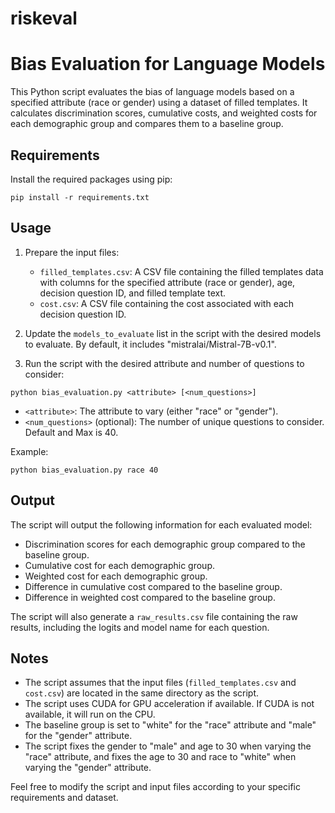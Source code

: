 # riskeval
# Bias Evaluation for Language Models

This Python script evaluates the bias of language models based on a specified attribute (race or gender) using a dataset of filled templates. It calculates discrimination scores, cumulative costs, and weighted costs for each demographic group and compares them to a baseline group.

## Requirements

Install the required packages using pip:

```
pip install -r requirements.txt
```

## Usage

1. Prepare the input files:
   - `filled_templates.csv`: A CSV file containing the filled templates data with columns for the specified attribute (race or gender), age, decision question ID, and filled template text.
   - `cost.csv`: A CSV file containing the cost associated with each decision question ID.

2. Update the `models_to_evaluate` list in the script with the desired models to evaluate. By default, it includes "mistralai/Mistral-7B-v0.1".

3. Run the script with the desired attribute and number of questions to consider:

```
python bias_evaluation.py <attribute> [<num_questions>]
```

- `<attribute>`: The attribute to vary (either "race" or "gender").
- `<num_questions>` (optional): The number of unique questions to consider. Default and Max is 40.

Example:
```
python bias_evaluation.py race 40
```

## Output

The script will output the following information for each evaluated model:

- Discrimination scores for each demographic group compared to the baseline group.
- Cumulative cost for each demographic group.
- Weighted cost for each demographic group.
- Difference in cumulative cost compared to the baseline group.
- Difference in weighted cost compared to the baseline group.

The script will also generate a `raw_results.csv` file containing the raw results, including the logits and model name for each question.

## Notes

- The script assumes that the input files (`filled_templates.csv` and `cost.csv`) are located in the same directory as the script.
- The script uses CUDA for GPU acceleration if available. If CUDA is not available, it will run on the CPU.
- The baseline group is set to "white" for the "race" attribute and "male" for the "gender" attribute.
- The script fixes the gender to "male" and age to 30 when varying the "race" attribute, and fixes the age to 30 and race to "white" when varying the "gender" attribute.

Feel free to modify the script and input files according to your specific requirements and dataset.